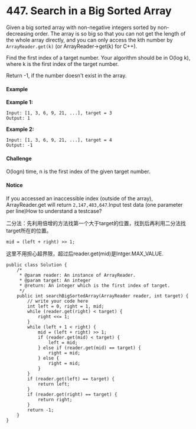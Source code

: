 # 447. Search in a Big Sorted Array

Given a big sorted array with non-negative integers sorted by non-decreasing order. The array is so big so that you can not get the length of the whole array directly, and you can only access the kth number by `ArrayReader.get(k)` \(or ArrayReader-&gt;get\(k\) for C++\).

Find the first index of a target number. Your algorithm should be in O\(log k\), where k is the first index of the target number.

Return -1, if the number doesn't exist in the array.

#### Example

**Example 1:**

```text
Input: [1, 3, 6, 9, 21, ...], target = 3
Output: 1
```

**Example 2:**

```text
Input: [1, 3, 6, 9, 21, ...], target = 4
Output: -1
```

#### Challenge

O\(logn\) time, n is the first index of the given target number.

#### Notice

If you accessed an inaccessible index \(outside of the array\), ArrayReader.get will return `2,147,483,647`.Input test data \(one parameter per line\)How to understand a testcase?  


二分法：先利用倍增的方法找第一个大于target的位置，找到后再利用二分法找target所在的位置。

```text
mid = (left + right) >> 1;
```

这里不用担心超界限，超过后reader.get\(mid\)是Intger.MAX\_VALUE.

```text
public class Solution {
    /*
     * @param reader: An instance of ArrayReader.
     * @param target: An integer
     * @return: An integer which is the first index of target.
     */
    public int searchBigSortedArray(ArrayReader reader, int target) {
        // write your code here
        int left = 0, right = 1, mid;
        while (reader.get(right) < target) {
            right <<= 1;
        }
        while (left + 1 < right) {
            mid = (left + right) >> 1;
            if (reader.get(mid) < target) {
                left = mid;
            } else if (reader.get(mid) == target) {
                right = mid;
            } else {
                right = mid;
            }
        }
        if (reader.get(left) == target) {
            return left;
        }
        if (reader.get(right) == target) {
            return right;
        }
        return -1;
    }
}
```

